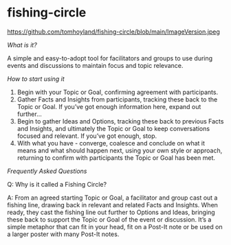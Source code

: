 # fishing-circle

https://github.com/tomhoyland/fishing-circle/blob/main/ImageVersion.jpeg

*What is it?*

A simple and easy-to-adopt tool for facilitators and groups to use during events and discussions to maintain focus and topic relevance. 

*How to start using it*

1. Begin with your Topic or Goal, confirming agreement with participants.
2. Gather Facts and Insights from participants, tracking these back to the Topic or Goal. If you’ve got enough information here, expand out further…
3. Begin to gather Ideas and Options, tracking these back to previous Facts and Insights, and ultimately the Topic or Goal to keep conversations focused and relevant. If you’ve got enough, stop.
4. With what you have - converge, coalesce and conclude on what it means and what should happen next, using your own style or approach, returning to confirm with participants the Topic or Goal has been met.

*Frequently Asked Questions*

Q: Why is it called a Fishing Circle? 

A: From an agreed starting Topic or Goal, a facilitator and group cast out a fishing line, drawing back in relevant and related Facts and Insights. When ready, they cast the fishing line out further to Options and Ideas, bringing these back to support the Topic or Goal of the event or discussion. It’s a simple metaphor that can fit in your head, fit on a Post-It note or be used on a larger poster with many Post-It notes. 
